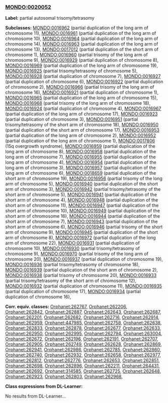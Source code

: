
### [MONDO:0020052](http://purl.obolibrary.org/obo/MONDO_0020052)
**Label:** partial autosomal trisomy/tetrasomy

**Subclasses:** [MONDO:0016962](http://purl.obolibrary.org/obo/MONDO_0016962) (partial duplication of the long arm of chromosome 11), [MONDO:0016961](http://purl.obolibrary.org/obo/MONDO_0016961) (partial duplication of the long arm of chromosome 10), [MONDO:0016964](http://purl.obolibrary.org/obo/MONDO_0016964) (partial duplication of the long arm of chromosome 14), [MONDO:0016963](http://purl.obolibrary.org/obo/MONDO_0016963) (partial duplication of the long arm of chromosome 13), [MONDO:0017012](http://purl.obolibrary.org/obo/MONDO_0017012) (partial duplication of the short arm of chromosome 1), [MONDO:0016960](http://purl.obolibrary.org/obo/MONDO_0016960) (partial trisomy of the long arm of chromosome 9), [MONDO:0016929](http://purl.obolibrary.org/obo/MONDO_0016929) (partial duplication of chromosome 8), [MONDO:0016969](http://purl.obolibrary.org/obo/MONDO_0016969) (partial duplication of the long arm of chromosome 19), [MONDO:0016925](http://purl.obolibrary.org/obo/MONDO_0016925) (partial trisomy/tetrasomy of chromosome 5), [MONDO:0016928](http://purl.obolibrary.org/obo/MONDO_0016928) (partial duplication of chromosome 7), [MONDO:0016927](http://purl.obolibrary.org/obo/MONDO_0016927) (partial duplication of chromosome 6), [MONDO:0016922](http://purl.obolibrary.org/obo/MONDO_0016922) (partial duplication of chromosome 2), [MONDO:0016966](http://purl.obolibrary.org/obo/MONDO_0016966) (partial trisomy of the long arm of chromosome 16), [MONDO:0016921](http://purl.obolibrary.org/obo/MONDO_0016921) (partial duplication of chromosome 1), [MONDO:0016965](http://purl.obolibrary.org/obo/MONDO_0016965) (partial duplication of the long arm of chromosome 15), [MONDO:0016968](http://purl.obolibrary.org/obo/MONDO_0016968) (partial trisomy of the long arm of chromosome 18), [MONDO:0016924](http://purl.obolibrary.org/obo/MONDO_0016924) (partial duplication of chromosome 4), [MONDO:0016967](http://purl.obolibrary.org/obo/MONDO_0016967) (partial duplication of the long arm of chromosome 17), [MONDO:0016923](http://purl.obolibrary.org/obo/MONDO_0016923) (partial duplication of chromosome 3), [MONDO:0016951](http://purl.obolibrary.org/obo/MONDO_0016951) (partial trisomy/tetrasomy of the short arm of chromosome 18), [MONDO:0016950](http://purl.obolibrary.org/obo/MONDO_0016950) (partial duplication of the short arm of chromosome 17), [MONDO:0016953](http://purl.obolibrary.org/obo/MONDO_0016953) (partial duplication of the long arm of chromosome 2), [MONDO:0016952](http://purl.obolibrary.org/obo/MONDO_0016952) (partial duplication of the long arm of chromosome 1), [MONDO:0017806](http://purl.obolibrary.org/obo/MONDO_0017806) (15q overgrowth syndrome), [MONDO:0016959](http://purl.obolibrary.org/obo/MONDO_0016959) (partial duplication of the long arm of chromosome 8), [MONDO:0016958](http://purl.obolibrary.org/obo/MONDO_0016958) (partial duplication of the long arm of chromosome 7), [MONDO:0016955](http://purl.obolibrary.org/obo/MONDO_0016955) (partial duplication of the long arm of chromosome 4), [MONDO:0016954](http://purl.obolibrary.org/obo/MONDO_0016954) (partial duplication of the long arm of chromosome 3), [MONDO:0016957](http://purl.obolibrary.org/obo/MONDO_0016957) (partial duplication of the long arm of chromosome 6), [MONDO:0018659](http://purl.obolibrary.org/obo/MONDO_0018659) (partial duplication of the short arm of chromosome 19), [MONDO:0016956](http://purl.obolibrary.org/obo/MONDO_0016956) (partial trisomy of the long arm of chromosome 5), [MONDO:0016940](http://purl.obolibrary.org/obo/MONDO_0016940) (partial duplication of the short arm of chromosome 3), [MONDO:0016942](http://purl.obolibrary.org/obo/MONDO_0016942) (partial trisomy/tetrasomy of the short arm of chromosome 5), [MONDO:0016941](http://purl.obolibrary.org/obo/MONDO_0016941) (partial duplication of the short arm of chromosome 4), [MONDO:0016948](http://purl.obolibrary.org/obo/MONDO_0016948) (partial duplication of the short arm of chromosome 11), [MONDO:0016947](http://purl.obolibrary.org/obo/MONDO_0016947) (partial duplication of the short arm of chromosome 10), [MONDO:0016949](http://purl.obolibrary.org/obo/MONDO_0016949) (partial duplication of the short arm of chromosome 16), [MONDO:0016944](http://purl.obolibrary.org/obo/MONDO_0016944) (partial duplication of the short arm of chromosome 7), [MONDO:0016943](http://purl.obolibrary.org/obo/MONDO_0016943) (partial duplication of the short arm of chromosome 6), [MONDO:0016946](http://purl.obolibrary.org/obo/MONDO_0016946) (partial trisomy of the short arm of chromosome 9), [MONDO:0016945](http://purl.obolibrary.org/obo/MONDO_0016945) (partial duplication of the short arm of chromosome 8), [MONDO:0016972](http://purl.obolibrary.org/obo/MONDO_0016972) (partial duplication of the long arm of chromosome 22), [MONDO:0016931](http://purl.obolibrary.org/obo/MONDO_0016931) (partial duplication of chromosome 10), [MONDO:0016930](http://purl.obolibrary.org/obo/MONDO_0016930) (partial trisomy/tetrasomy of chromosome 9), [MONDO:0016970](http://purl.obolibrary.org/obo/MONDO_0016970) (partial trisomy of the long arm of chromosome 20), [MONDO:0016937](http://purl.obolibrary.org/obo/MONDO_0016937) (partial duplication of chromosome 19), [MONDO:0016936](http://purl.obolibrary.org/obo/MONDO_0016936) (partial trisomy/tetrasomy of chromosome 18), [MONDO:0016939](http://purl.obolibrary.org/obo/MONDO_0016939) (partial duplication of the short arm of chromosome 2), [MONDO:0016938](http://purl.obolibrary.org/obo/MONDO_0016938) (partial trisomy of chromosome 20), [MONDO:0016933](http://purl.obolibrary.org/obo/MONDO_0016933) (partial trisomy/tetrasomy of the short arm of chromosome 12), [MONDO:0016932](http://purl.obolibrary.org/obo/MONDO_0016932) (partial duplication of chromosome 11), [MONDO:0016935](http://purl.obolibrary.org/obo/MONDO_0016935) (partial duplication of chromosome 17), [MONDO:0016934](http://purl.obolibrary.org/obo/MONDO_0016934) (partial duplication of chromosome 16), 

**Corr. equiv. classes:** [Orphanet:262767](http://www.orpha.net/ORDO/Orphanet_262767), [Orphanet:262206](http://www.orpha.net/ORDO/Orphanet_262206), [Orphanet:262842](http://www.orpha.net/ORDO/Orphanet_262842), [Orphanet:262887](http://www.orpha.net/ORDO/Orphanet_262887), [Orphanet:262643](http://www.orpha.net/ORDO/Orphanet_262643), [Orphanet:262687](http://www.orpha.net/ORDO/Orphanet_262687), [Orphanet:262201](http://www.orpha.net/ORDO/Orphanet_262201), [Orphanet:262682](http://www.orpha.net/ORDO/Orphanet_262682), [Orphanet:262716](http://www.orpha.net/ORDO/Orphanet_262716), [Orphanet:262914](http://www.orpha.net/ORDO/Orphanet_262914), [Orphanet:262959](http://www.orpha.net/ORDO/Orphanet_262959), [Orphanet:447985](http://www.orpha.net/ORDO/Orphanet_447985), [Orphanet:262758](http://www.orpha.net/ORDO/Orphanet_262758), [Orphanet:262638](http://www.orpha.net/ORDO/Orphanet_262638), [Orphanet:262833](http://www.orpha.net/ORDO/Orphanet_262833), [Orphanet:262878](http://www.orpha.net/ORDO/Orphanet_262878), [Orphanet:262677](http://www.orpha.net/ORDO/Orphanet_262677), [Orphanet:262633](http://www.orpha.net/ORDO/Orphanet_262633), [Orphanet:262950](http://www.orpha.net/ORDO/Orphanet_262950), [Orphanet:262995](http://www.orpha.net/ORDO/Orphanet_262995), [Orphanet:262794](http://www.orpha.net/ORDO/Orphanet_262794), [Orphanet:263004](http://www.orpha.net/ORDO/Orphanet_263004), [Orphanet:262672](http://www.orpha.net/ORDO/Orphanet_262672), [Orphanet:262196](http://www.orpha.net/ORDO/Orphanet_262196), [Orphanet:262191](http://www.orpha.net/ORDO/Orphanet_262191), [Orphanet:262707](http://www.orpha.net/ORDO/Orphanet_262707), [Orphanet:262905](http://www.orpha.net/ORDO/Orphanet_262905), [Orphanet:262749](http://www.orpha.net/ORDO/Orphanet_262749), [Orphanet:262628](http://www.orpha.net/ORDO/Orphanet_262628), [Orphanet:262869](http://www.orpha.net/ORDO/Orphanet_262869), [Orphanet:262941](http://www.orpha.net/ORDO/Orphanet_262941), [Orphanet:262986](http://www.orpha.net/ORDO/Orphanet_262986), [Orphanet:262785](http://www.orpha.net/ORDO/Orphanet_262785), [Orphanet:262860](http://www.orpha.net/ORDO/Orphanet_262860), [Orphanet:262740](http://www.orpha.net/ORDO/Orphanet_262740), [Orphanet:262932](http://www.orpha.net/ORDO/Orphanet_262932), [Orphanet:262658](http://www.orpha.net/ORDO/Orphanet_262658), [Orphanet:262977](http://www.orpha.net/ORDO/Orphanet_262977), [Orphanet:262812](http://www.orpha.net/ORDO/Orphanet_262812), [Orphanet:262776](http://www.orpha.net/ORDO/Orphanet_262776), [Orphanet:262653](http://www.orpha.net/ORDO/Orphanet_262653), [Orphanet:262851](http://www.orpha.net/ORDO/Orphanet_262851), [Orphanet:262698](http://www.orpha.net/ORDO/Orphanet_262698), [Orphanet:262896](http://www.orpha.net/ORDO/Orphanet_262896), [Orphanet:262211](http://www.orpha.net/ORDO/Orphanet_262211), [Orphanet:264431](http://www.orpha.net/ORDO/Orphanet_264431), [Orphanet:262692](http://www.orpha.net/ORDO/Orphanet_262692), [Orphanet:314585](http://www.orpha.net/ORDO/Orphanet_314585), [Orphanet:262725](http://www.orpha.net/ORDO/Orphanet_262725), [Orphanet:262648](http://www.orpha.net/ORDO/Orphanet_262648), [Orphanet:262923](http://www.orpha.net/ORDO/Orphanet_262923), [Orphanet:262803](http://www.orpha.net/ORDO/Orphanet_262803), [Orphanet:262968](http://www.orpha.net/ORDO/Orphanet_262968), 

**Class expressions from DL-Learner:**

No results from DL-Learner...



